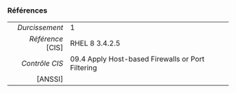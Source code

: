 ### Références

|                 |    |
|----------------:|:---|
|   *Durcissement*| 1 |
|*Référence* [CIS]| RHEL 8 3.4.2.5 |
|   *Contrôle CIS*| 09.4 Apply Host-based Firewalls or Port Filtering |
|          [ANSSI]|  |
